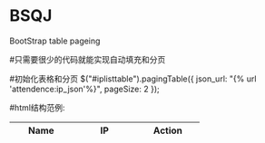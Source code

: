 # BSQJ
BootStrap table pageing

#只需要很少的代码就能实现自动填充和分页

#初始化表格和分页
$("#iplisttable").pagingTable({
    json_url: "{% url 'attendence:ip_json'%}",
    pageSize: 2
});

#html结构范例:
<table id="iplisttable" class="table table-bordered table-hover table-striped">
    <thead>
        <tr>
            <th width="20%">Name</th>
            <th width="20%">IP</th>
            <th width="20%">Action</th>
        </tr>
        <tr pk-field="ip" template style="display: none">
            <td data-field="name">Name</td>
            <td data-field="ip">IP</td>
            <td>
                <a href="javascript:void(0)" onclick="delIP(this)" class="delip" style="cursor:pointer">
                    <span class="glyphicon glyphicon-floppy-remove"></span>
                </a>
                <a style="cursor:pointer;display:inline-block;margin-left:15px;">
                    <span class="glyphicon glyphicon-edit"></span>
                </a>
            </td>
        </tr>
    </thead>
    <tbody>
    </tbody>
</table>



